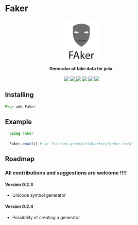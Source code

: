 # Faker

<p align="center"><img src="faker.png" width="25%" ></p>
<p align="center">
<strong>Generator of fake data for julia.</strong>
<br><br>
<a href="https://travis-ci.org/neomatrixcode/Faker.jl"><img src="https://travis-ci.org/neomatrixcode/Faker.jl.svg?branch=master"></a>
<a href="https://codecov.io/gh/neomatrixcode/Faker.jl">
  <img src="https://codecov.io/gh/neomatrixcode/Faker.jl/branch/master/graph/badge.svg" />
</a>
<a href="https://neomatrixcode.github.io/Faker.jl/stable"><img src="https://img.shields.io/badge/docs-stable-blue.svg"></a>
<a href="https://neomatrixcode.github.io/Faker.jl/dev"><img src="https://img.shields.io/badge/docs-dev-blue.svg"></a>
<a href="https://www.repostatus.org/#active"><img src="https://www.repostatus.org/badges/latest/active.svg"></a>
<a href="https://raw.githubusercontent.com/neomatrixcode/Faker.jl/master/LICENSE.md"><img src="https://img.shields.io/badge/License-MIT-blue.svg"></a>
</p>

## Installing
```julia
Pkg> add Faker
```

## Example
```julia
  using Faker

  Faker.email() # => "kirsten.greenholt@corkeryfisher.info"
```

Roadmap
-----
### All contributions and suggestions are welcome !!!!

#### Version 0.2.3
  + Unicode symbol generator

#### Version 0.2.4
  + Possibility of creating a generator
